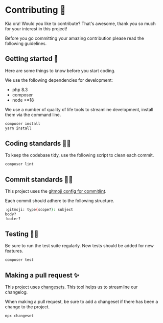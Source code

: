 # Contributing 🤩

Kia ora! Would you like to contribute? That's awesome, thank you so much for your interest in this project!

Before you go committing your amazing contribution please read the following guidelines.

## Getting started 🐤

Here are some things to know before you start coding.

We use the following dependencies for development:

- php 8.3
- composer
- node >=18

We use a number of quality of life tools to streamline development, install them via the command line.

```sh
composer install
yarn install
```

## Coding standards 👮‍♂️

To keep the codebase tidy, use the following script to clean each commit.

```sh
composer lint
```

## Commit standards 👮‍♀️

This project uses the [gitmoji config for commitlint](https://www.npmjs.com/package/commitlint-config-gitmoji#structure).

Each commit should adhere to the following structure.

```sh
:gitmoji: type(scope?): subject
body?
footer?
```

## Testing 🧑‍🔬

Be sure to run the test suite regularly. New tests should be added for new features.

```sh
composer test
```

## Making a pull request ✨

This project uses [changesets](https://github.com/changesets/changesets). This tool helps us to streamline our changelog.

When making a pull request, be sure to add a changeset if there has been a change to the project.

```sh
npx changeset
```
